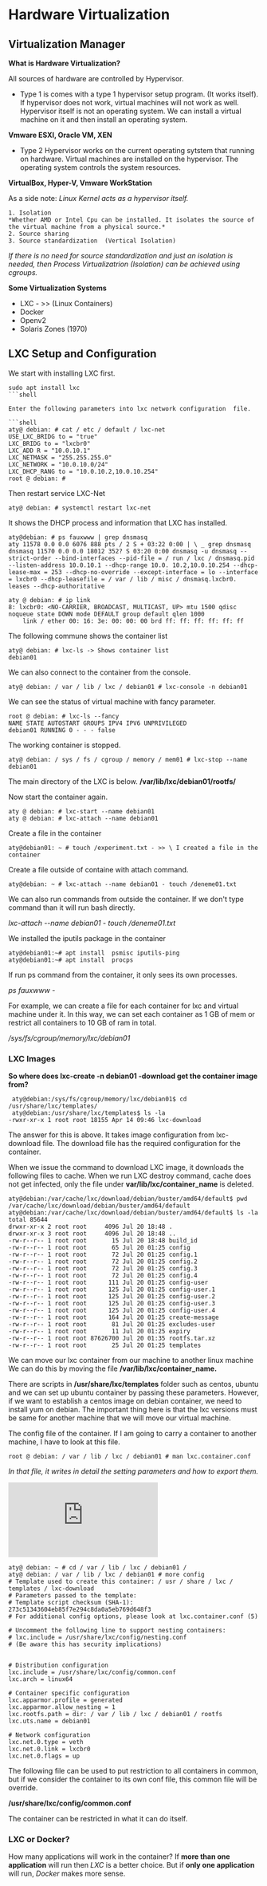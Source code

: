 # Hardware Virtualization 

## Virtualization Manager


**What is Hardware Virtualization?**

All sources of hardware are controlled by Hypervisor. 
  * Type 1 is comes with a type 1 hypervisor setup program. (It works itself). If hypervisor does not work, virtual machines will not work as well.
Hypervisor itself is not an operating system. We can install a virtual machine on it and then install an operating system.

 **Vmware ESXI, Oracle VM, XEN**

  * Type 2 Hypervisor works on the current operating sytstem that running on hardware. Virtual machines are installed on the hypervisor. The operating system controls the system resources.
  
  **VirtualBox, Hyper-V, Vmware WorkStation**
  
  As a side note: *Linux Kernel acts as a hypervisor itself.*


    1. Isolation 
    *Whether AMD or Intel Cpu can be installed. It isolates the source of the virtual machine from a physical source.*
    2. Source sharing
    3. Source standardization  (Vertical Isolation)

*If there is no need for source standardization and just an isolation is needed, then Process Virtualizatrion (Isolation) can be achieved using cgroups.*

**Some Virtualization Systems**
* LXC - >> (Linux Containers)
* Docker
* Openv2
* Solaris Zones (1970)

 ## LXC Setup and Configuration
 
We start with installing LXC first.
```shell
sudo apt install lxc
```shell

Enter the following parameters into lxc network configuration  file.

```shell
aty@ debian: # cat / etc / default / lxc-net
USE_LXC_BRIDG to = "true"
LXC_BRIDG to = "lxcbr0"
LXC_ADD R = "10.0.10.1"
LXC_NETMASK = "255.255.255.0"
LXC_NETWORK = "10.0.10.0/24"
LXC_DHCP_RANG to = "10.0.10.2,10.0.10.254"
root @ debian: #
```

Then restart service LXC-Net
```shell
aty@ debian: # systemctl restart lxc-net
```

It shows the DHCP process and information that LXC has installed.

```shell
aty@debian: # ps fauxwww | grep dnsmasq
aty 11578 0.0 0.0 6076 888 pts / 2 S + 03:22 0:00 | \ _ grep dnsmasq
dnsmasq 11570 0.0 0.0 18012 352? S 03:20 0:00 dnsmasq -u dnsmasq --strict-order --bind-interfaces --pid-file = / run / lxc / dnsmasq.pid --listen-address 10.0.10.1 --dhcp-range 10.0. 10.2,10.0.10.254 --dhcp-lease-max = 253 --dhcp-no-override --except-interface = lo --interface = lxcbr0 --dhcp-leasefile = / var / lib / misc / dnsmasq.lxcbr0. leases --dhcp-authoritative
```

```shell
aty @ debian: # ip link
8: lxcbr0: <NO-CARRIER, BROADCAST, MULTICAST, UP> mtu 1500 qdisc noqueue state DOWN mode DEFAULT group default qlen 1000
    link / ether 00: 16: 3e: 00: 00: 00 brd ff: ff: ff: ff: ff: ff
  ```
  
The following commune shows the container list

```shell
aty@ debian: # lxc-ls -> Shows container list
debian01
```

We can also connect to the container from the console.

```shell
aty@ debian: / var / lib / lxc / debian01 # lxc-console -n debian01
```

We can see the status of virtual machine with fancy parameter.

```shell
root @ debian: # lxc-ls --fancy
NAME STATE AUTOSTART GROUPS IPV4 IPV6 UNPRIVILEGED
debian01 RUNNING 0 - - - false
```

The working container is stopped.

```shell
aty@ debian: / sys / fs / cgroup / memory / mem01 # lxc-stop --name debian01
```


  The main directory of the LXC is below.
**/var/lib/lxc/debian01/rootfs/**

Now start the container again. 

```shell
aty @ debian: # lxc-start --name debian01
aty @ debian: # lxc-attach --name debian01
```

Create a file in the container

```shell
aty@debian01: ~ # touch /experiment.txt - >> \ I created a file in the container
```

 Create a file outside of containe with attach command.
 
```shell
aty@debian: ~ # lxc-attach --name debian01 - touch /deneme01.txt
```



We can also run commands from outside the container. If we don't type command than it will run bash directly.

*lxc-attach --name debian01 - touch /deneme01.txt*

We installed the iputils package in the container

```shell
aty@debian01:~# apt install  psmisc iputils-ping
aty@debian01:~# apt install  procps
```
If run ps command from the container, it only sees its own processes.

*ps fauxwww -*


For example, we can create a file for each container for lxc and virtual machine under it. In this way, we can set each container as 1 GB of mem or restrict all containers to 10 GB of ram in total.


*/sys/fs/cgroup/memory/lxc/debian01*  


### LXC Images

**So where does lxc-create -n debian01 -download get the container image from?**

```shell
 aty@debian:/sys/fs/cgroup/memory/lxc/debian01$ cd  /usr/share/lxc/templates/   
 aty@debian:/usr/share/lxc/templates$ ls -la
-rwxr-xr-x 1 root root 18155 Apr 14 09:46 lxc-download
```

The answer for this is above. It takes image configuration from lxc-download file. The download file has the required configuration for the container.

When we issue the command to  download LXC image, it downloads the following files to cache. When we run LXC destroy command, cache does not get infected, only the file under 
**var/lib/lxc/container_name**  is deleted.


```shell
aty@debian:/var/cache/lxc/download/debian/buster/amd64/default$ pwd
/var/cache/lxc/download/debian/buster/amd64/default
aty@debian:/var/cache/lxc/download/debian/buster/amd64/default$ ls -la
total 85644
drwxr-xr-x 2 root root     4096 Jul 20 18:48 .
drwxr-xr-x 3 root root     4096 Jul 20 18:48 ..
-rw-r--r-- 1 root root       15 Jul 20 18:48 build_id
-rw-r--r-- 1 root root       65 Jul 20 01:25 config
-rw-r--r-- 1 root root       72 Jul 20 01:25 config.1
-rw-r--r-- 1 root root       72 Jul 20 01:25 config.2
-rw-r--r-- 1 root root       72 Jul 20 01:25 config.3
-rw-r--r-- 1 root root       72 Jul 20 01:25 config.4
-rw-r--r-- 1 root root      111 Jul 20 01:25 config-user
-rw-r--r-- 1 root root      125 Jul 20 01:25 config-user.1
-rw-r--r-- 1 root root      125 Jul 20 01:25 config-user.2
-rw-r--r-- 1 root root      125 Jul 20 01:25 config-user.3
-rw-r--r-- 1 root root      125 Jul 20 01:25 config-user.4
-rw-r--r-- 1 root root      164 Jul 20 01:25 create-message
-rw-r--r-- 1 root root       81 Jul 20 01:25 excludes-user
-rw-r--r-- 1 root root       11 Jul 20 01:25 expiry
-rw-r--r-- 1 root root 87626700 Jul 20 01:35 rootfs.tar.xz
-rw-r--r-- 1 root root       25 Jul 20 01:25 templates
```

We can move our lxc container from our machine to another linux machine
We can do this by moving the file **/var/lib/lxc/container_name.**

There are scripts in  **/usr/share/lxc/templates** folder such as centos, ubuntu and we can set up ubuntu container by passing these parameters. However, if we want to establish a centos image on debian container, we need to install yum on debian. The important thing here is that the lxc versions must be same for another machine that we will move our virtual machine.



The config file of the container. If I am going to carry a container to another machine, I have to look at this file.

```shell
root @ debian: / var / lib / lxc / debian01 # man lxc.container.conf
```
*In that file, it writes in detail the setting parameters and how to export them.*

![For more in information about conf file you can look at here...](https://linuxcontainers.org/lxc/manpages/man5/lxc.container.conf.5.html)

```shell
aty@ debian: ~ # cd / var / lib / lxc / debian01 /
aty@ debian: / var / lib / lxc / debian01 # more config
# Template used to create this container: / usr / share / lxc / templates / lxc-download
# Parameters passed to the template:
# Template script checksum (SHA-1): 273c51343604eb85f7e294c8da0a5eb769d648f3
# For additional config options, please look at lxc.container.conf (5)

# Uncomment the following line to support nesting containers:
# lxc.include = /usr/share/lxc/config/nesting.conf
# (Be aware this has security implications)


# Distribution configuration
lxc.include = /usr/share/lxc/config/common.conf
lxc.arch = linux64

# Container specific configuration
lxc.apparmor.profile = generated
lxc.apparmor.allow_nesting = 1
lxc.rootfs.path = dir: / var / lib / lxc / debian01 / rootfs
lxc.uts.name = debian01

# Network configuration
lxc.net.0.type = veth
lxc.net.0.link = lxcbr0
lxc.net.0.flags = up
```

The following file can be used to put restriction to all containers in common, but if we consider the container to its own conf file, this common file will be override.

**/usr/share/lxc/config/common.conf**

The container can be restricted in what it can do itself.

### LXC or Docker?

How many applications will work in the container? If **more than one application** will run then *LXC* is a better choice. But if **only one application** will run, *Docker* makes more sense.

